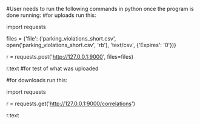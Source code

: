 
#User needs to run the following commands in python once the program is done running:
#for uploads run this:

import requests

files = {'file': ('parking_violations_short.csv', open('parking_violations_short.csv', 'rb'), 'text/csv', {'Expires': '0'})}

r = requests.post('http://127.0.0.1:9000', files=files)

r.text    #for test of what was uploaded

#for downloads run this:

import requests

r = requests.get('http://127.0.0.1:9000/correlations')

r.text

